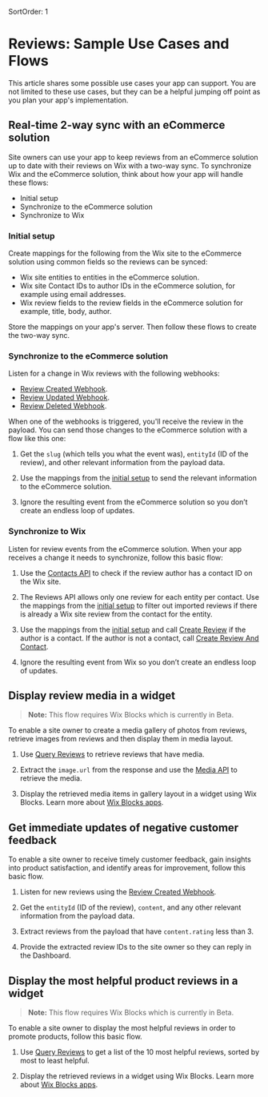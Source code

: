 SortOrder: 1
# Reviews: Sample Use Cases and Flows

This article shares some possible use cases your app can support. You are not limited to these use cases, but they can be a helpful jumping off point as you plan your app's implementation.

## Real-time 2-way sync with an eCommerce solution

Site owners can use your app to keep reviews from an eCommerce solution up to date with their reviews on Wix with a two-way sync. To synchronize Wix and the eCommerce solution, think about how your app will handle these flows:

- Initial setup
- Synchronize to the eCommerce solution
- Synchronize to Wix

### Initial setup

Create mappings for the following from the Wix site to the eCommerce solution using common fields so the reviews can be synced:
- Wix site entities to entities in the eCommerce solution.
- Wix site Contact IDs to author IDs in the eCommerce solution, for example using email addresses.  
- Wix review fields to the review fields in the eCommerce solution for example, title, body, author.  

Store the mappings on your app's server. Then follow these flows to create the two-way sync.

### Synchronize to the eCommerce solution

Listen for a change in Wix reviews with the following webhooks:

- [Review Created Webhook](https://dev.wix.com/api/rest/reviews/review-created-webhook).
- [Review Updated Webhook](https://dev.wix.com/api/rest/reviews/review-updated-webhook).
- [Review Deleted Webhook](https://dev.wix.com/api/rest/reviews/review-deleted-webhook).

When one of the webhooks is triggered,
you'll receive the review in the payload.
You can send those changes to the eCommerce solution with a flow like this one:

1. Get the `slug` (which tells you what the event was),
    `entityId` (ID of the review),
    and other relevant information from the payload data.

2. Use the mappings from the [initial setup](#initial-setup)
    to send the relevant information to the eCommerce solution.

3. Ignore the resulting event from the eCommerce solution
    so you don’t create an endless loop of updates.

### Synchronize to Wix

Listen for review events from the eCommerce solution.
When your app receives a change it needs to synchronize,
follow this basic flow:

1. Use the [Contacts API](https://dev.wix.com/api/rest/contacts) to check if the review author has a contact ID on the Wix site. 

2. The Reviews API allows only one review for each entity per contact. Use the mappings from the [initial setup](#initial-setup) to filter out imported reviews if there is already a Wix site review from the contact for the entity. 
    
3. Use the mappings from the [initial setup](#initial-setup) and call 
    [Create Review](https://dev.wix.com/api/rest/reviews/create-review) if the author is a contact. If the author is not a contact, call [Create Review And Contact](https://dev.wix.com/api/rest/reviews/create-review-and-contact).

4. Ignore the resulting event from Wix
   so you don’t create an endless loop of updates.

## Display review media in a widget 

> **Note:** This flow requires Wix Blocks which is currently in Beta. 

To enable a site owner to create a media gallery of photos from reviews, retrieve images from reviews and then display them in media layout.

1. Use [Query Reviews](https://dev.wix.com/api/rest/reviews/query-reviews) to retrieve reviews that have media.

2. Extract the `image.url` from the response and use the [Media API](https://dev.wix.com/docs/rest/api-reference/media/media-manager/files/import-file) to retrieve the media.

3. Display the retrieved media items in gallery layout in a widget using Wix Blocks. Learn more about [Wix Blocks apps](https://support.wix.com/en/article/wix-blocks-design-guidelines-for-applications).  

## Get immediate updates of negative customer feedback

To enable a site owner to receive timely customer feedback, gain insights into product satisfaction, and identify areas for improvement, follow this basic flow.

1. Listen for new reviews using the [Review Created Webhook](https://dev.wix.com/api/rest/reviews/review-created-webhook).

2. Get the `entityId` (ID of the review), `content`, and any other relevant information from the payload data.

3. Extract reviews from the payload that have `content.rating` less than 3. 

4. Provide the extracted review IDs to the site owner so they can reply in the Dashboard.

## Display the most helpful product reviews in a widget

> **Note:** This flow requires Wix Blocks which is currently in Beta. 

To enable a site owner to display the most helpful reviews in order to promote products, follow this basic flow.

1. Use [Query Reviews](https://dev.wix.com/api/rest/reviews/query-reviews) to get a list of the 10 most helpful reviews, sorted by most to least helpful.

2. Display the retrieved reviews in a widget using Wix Blocks. Learn more about [Wix Blocks apps](https://support.wix.com/en/article/wix-blocks-design-guidelines-for-applications). 

